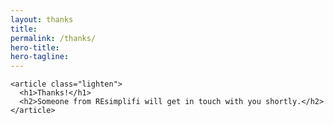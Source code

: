 ```yaml
---
layout: thanks
title:
permalink: /thanks/
hero-title:
hero-tagline:
---
```

<section class="thanks">

    <article class="lighten">
      <h1>Thanks!</h1>
      <h2>Someone from REsimplifi will get in touch with you shortly.</h2>
    </article>


</section>
